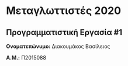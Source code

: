 # Μεταγλωττιστές 2020
## Προγραμματιστική Εργασία #1

**Ονοματεπώνυμο:** Διακουμάκος Βασίλειος

**Α.Μ.:** Π2015088

